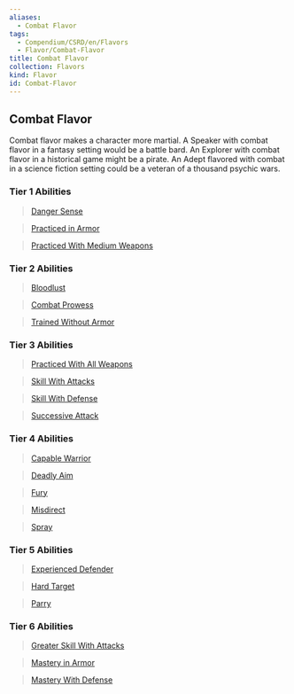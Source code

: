```yaml
---
aliases:
  - Combat Flavor
tags:
  - Compendium/CSRD/en/Flavors
  - Flavor/Combat-Flavor
title: Combat Flavor
collection: Flavors
kind: Flavor
id: Combat-Flavor
---
```

## Combat Flavor    
Combat flavor makes a character more martial. A Speaker with combat flavor in a fantasy setting would be a battle bard. An Explorer with combat flavor in a historical game might be a pirate. An Adept flavored with combat in a science fiction setting could be a veteran of a thousand psychic wars.    
  
### Tier 1 Abilities  
>[Danger Sense](Danger-Sense.md)  
>[Practiced in Armor](Practiced-in-Armor.md)  
>[Practiced With Medium Weapons](Practiced-With-Medium-Weapons.md)  
  
### Tier 2 Abilities  
>[Bloodlust](Bloodlust.md)  
>[Combat Prowess](Combat-Prowess.md)  
>[Trained Without Armor](Trained-Without-Armor.md)  
  
### Tier 3 Abilities  
>[Practiced With All Weapons](Practiced-With-All-Weapons.md)  
>[Skill With Attacks](Skill-With-Attacks.md)  
>[Skill With Defense](Skill-With-Defense.md)  
>[Successive Attack](Successive-Attack.md)  
  
### Tier 4 Abilities  
>[Capable Warrior](Capable-Warrior.md)  
>[Deadly Aim](Deadly-Aim.md)  
>[Fury](Fury.md)  
>[Misdirect](Misdirect.md)  
>[Spray](Spray.md)  
  
### Tier 5 Abilities  
>[Experienced Defender](Experienced-Defender.md)  
>[Hard Target](Hard-Target.md)  
>[Parry](Parry.md)  
  
### Tier 6 Abilities  
>[Greater Skill With Attacks](Greater-Skill-With-Attacks.md)  
>[Mastery in Armor](Mastery-in-Armor.md)  
>[Mastery With Defense](Mastery-With-Defense.md)  
